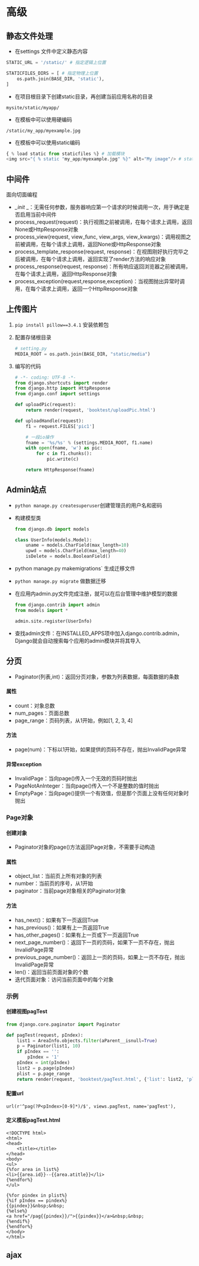# 高级

## 静态文件处理

- 在settings 文件中定义静态内容

```python
STATIC_URL = '/static/' # 指定逻辑上位置

STATICFILES_DIRS = [ # 指定物理上位置
    os.path.join(BASE_DIR, 'static'),
]
```

- 在项目根目录下创建static目录，再创建当前应用名称的目录

```
mysite/static/myapp/
```

- 在模板中可以使用硬编码

```
/static/my_app/myexample.jpg
```

- 在模板中可以使用static编码

```python
{ % load static from staticfiles %} # 加载模块
<img src="{ % static "my_app/myexample.jpg" %}" alt="My image"/> # static 是固定的
```

## 中间件

面向切面编程

- *_init* _：无需任何参数，服务器响应第一个请求的时候调用一次，用于确定是否启用当前中间件
- process_request(request)：执行视图之前被调用，在每个请求上调用，返回None或HttpResponse对象
- process_view(request, view_func, view_args, view_kwargs)：调用视图之前被调用，在每个请求上调用，返回None或HttpResponse对象
- process_template_response(request, response)：在视图刚好执行完毕之后被调用，在每个请求上调用，返回实现了render方法的响应对象
- process_response(request, response)：所有响应返回浏览器之前被调用，在每个请求上调用，返回HttpResponse对象
- process_exception(request,response,exception)：当视图抛出异常时调用，在每个请求上调用，返回一个HttpResponse对象

## 上传图片

1. `pip install pillow==3.4.1` 安装依赖包

2. 配置存储根目录

   ```python
   # setting.py
   MEDIA_ROOT = os.path.join(BASE_DIR, "static/media")
   ```

3. 编写的代码

   ```python
   # -*- coding: UTF-8 -*-
   from django.shortcuts import render
   from django.http import HttpResponse
   from django.conf import settings

   def uploadPic(request):
       return render(request, 'booktest/uploadPic.html')

   def uploadHandle(request):
       f1 = request.FILES['pic1']

       # 一段io操作
       fname = '%s/%s' % (settings.MEDIA_ROOT, f1.name)
       with open(fname, 'w') as pic:
           for c in f1.chunks():
               pic.write(c)

       return HttpResponse(fname)
   ```

## Admin站点

- `python manage.py createsuperuser`创建管理员的用户名和密码

- 构建模型类

  ```python
  from django.db import models

  class UserInfo(models.Model):
      uname = models.CharField(max_length=10)
      upwd = models.CharField(max_length=40)
      isDelete = models.BooleanField()
  ```

- python manage.py makemigrations` 生成迁移文件

- `python manage.py migrate` 做数据迁移

- 在应用内admin.py文件完成注册，就可以在后台管理中维护模型的数据

  ````python
  from django.contrib import admin
  from models import *

  admin.site.register(UserInfo)
  ````

- 查找admin文件：在INSTALLED_APPS项中加入django.contrib.admin，Django就会自动搜索每个应用的admin模块并将其导入

## 分页

- Paginator(列表,int)：返回分页对象，参数为列表数据，每面数据的条数

#### 属性

- count：对象总数
- num_pages：页面总数
- page_range：页码列表，从1开始，例如[1, 2, 3, 4]

#### 方法

- page(num)：下标以1开始，如果提供的页码不存在，抛出InvalidPage异常

#### 异常exception

- InvalidPage：当向page()传入一个无效的页码时抛出
- PageNotAnInteger：当向page()传入一个不是整数的值时抛出
- EmptyPage：当向page()提供一个有效值，但是那个页面上没有任何对象时抛出

### Page对象

#### 创建对象

- Paginator对象的page()方法返回Page对象，不需要手动构造

#### 属性

- object_list：当前页上所有对象的列表
- number：当前页的序号，从1开始
- paginator：当前page对象相关的Paginator对象

#### 方法

- has_next()：如果有下一页返回True
- has_previous()：如果有上一页返回True
- has_other_pages()：如果有上一页或下一页返回True
- next_page_number()：返回下一页的页码，如果下一页不存在，抛出InvalidPage异常
- previous_page_number()：返回上一页的页码，如果上一页不存在，抛出InvalidPage异常
- len()：返回当前页面对象的个数
- 迭代页面对象：访问当前页面中的每个对象

### 示例

#### 创建视图pagTest

```python
from django.core.paginator import Paginator

def pagTest(request, pIndex):
    list1 = AreaInfo.objects.filter(aParent__isnull=True)
    p = Paginator(list1, 10)
    if pIndex == '':
        pIndex = '1'
    pIndex = int(pIndex)
    list2 = p.page(pIndex)
    plist = p.page_range
    return render(request, 'booktest/pagTest.html', {'list': list2, 'plist': plist, 'pIndex': pIndex})
```

#### 配置url

```
url(r'^pag(?P<pIndex>[0-9]*)/$', views.pagTest, name='pagTest'),
```

#### 定义模板pagTest.html

```
<!DOCTYPE html>
<html>
<head>
    <title></title>
</head>
<body>
<ul>
{%for area in list%}
<li>{{area.id}}--{{area.atitle}}</li>
{%endfor%}
</ul>

{%for pindex in plist%}
{%if pIndex == pindex%}
{{pindex}}&nbsp;&nbsp;
{%else%}
<a href="/pag{{pindex}}/">{{pindex}}</a>&nbsp;&nbsp;
{%endif%}
{%endfor%}
</body>
</html>
```

## ajax



